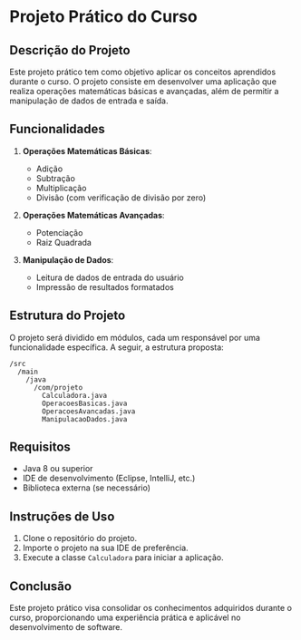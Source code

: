 # Projeto Prático do Curso

## Descrição do Projeto
Este projeto prático tem como objetivo aplicar os conceitos aprendidos durante o curso. O projeto consiste em desenvolver uma aplicação que realiza operações matemáticas básicas e avançadas, além de permitir a manipulação de dados de entrada e saída.

## Funcionalidades
1. **Operações Matemáticas Básicas**:
   - Adição
   - Subtração
   - Multiplicação
   - Divisão (com verificação de divisão por zero)

2. **Operações Matemáticas Avançadas**:
   - Potenciação
   - Raiz Quadrada

3. **Manipulação de Dados**:
   - Leitura de dados de entrada do usuário
   - Impressão de resultados formatados

## Estrutura do Projeto
O projeto será dividido em módulos, cada um responsável por uma funcionalidade específica. A seguir, a estrutura proposta:

```
/src
  /main
    /java
      /com/projeto
        Calculadora.java
        OperacoesBasicas.java
        OperacoesAvancadas.java
        ManipulacaoDados.java
```

## Requisitos
- Java 8 ou superior
- IDE de desenvolvimento (Eclipse, IntelliJ, etc.)
- Biblioteca externa (se necessário)

## Instruções de Uso
1. Clone o repositório do projeto.
2. Importe o projeto na sua IDE de preferência.
3. Execute a classe `Calculadora` para iniciar a aplicação.

## Conclusão
Este projeto prático visa consolidar os conhecimentos adquiridos durante o curso, proporcionando uma experiência prática e aplicável no desenvolvimento de software.
